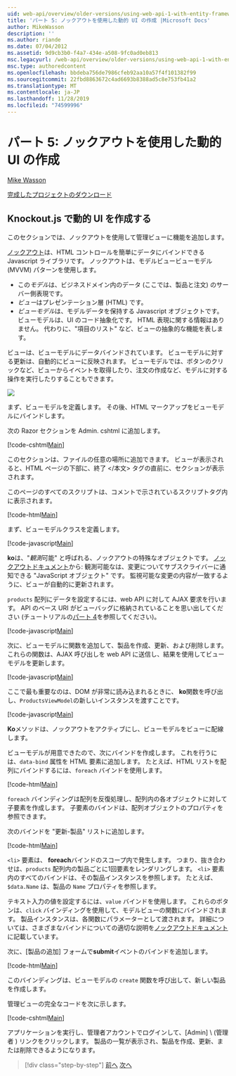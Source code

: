```yaml
---
uid: web-api/overview/older-versions/using-web-api-1-with-entity-framework-5/using-web-api-with-entity-framework-part-5
title: 'パート 5: ノックアウトを使用した動的 UI の作成 |Microsoft Docs'
author: MikeWasson
description: ''
ms.author: riande
ms.date: 07/04/2012
ms.assetid: 9d9cb3b0-f4a7-434e-a508-9fc0ad0eb813
msc.legacyurl: /web-api/overview/older-versions/using-web-api-1-with-entity-framework-5/using-web-api-with-entity-framework-part-5
msc.type: authoredcontent
ms.openlocfilehash: bbdeba756de7986cfeb92aa10a57f4f101382f99
ms.sourcegitcommit: 22fbd8863672c4ad6693b8388ad5c8e753fb41a2
ms.translationtype: MT
ms.contentlocale: ja-JP
ms.lasthandoff: 11/28/2019
ms.locfileid: "74599996"
---
```

# <a name="part-5-creating-a-dynamic-ui-with-knockoutjs"></a>パート 5: ノックアウトを使用した動的 UI の作成

[Mike Wasson](https://github.com/MikeWasson)

[完成したプロジェクトのダウンロード](https://code.msdn.microsoft.com/ASP-NET-Web-API-with-afa30545)

## <a name="creating-a-dynamic-ui-with-knockoutjs"></a>Knockout.js で動的 UI を作成する

このセクションでは、ノックアウトを使用して管理ビューに機能を追加します。

[ノックアウト](http://knockoutjs.com/)は、HTML コントロールを簡単にデータにバインドできる Javascript ライブラリです。 ノックアウトは、モデルビュービューモデル (MVVM) パターンを使用します。

- この*モデル*は、ビジネスドメイン内のデータ (ここでは、製品と注文) のサーバー側表現です。
- *ビュー*はプレゼンテーション層 (HTML) です。
- *ビューモデル*は、モデルデータを保持する Javascript オブジェクトです。 ビューモデルは、UI のコード抽象化です。 HTML 表現に関する情報はありません。 代わりに、"項目のリスト" など、ビューの抽象的な機能を表します。

ビューは、ビューモデルにデータバインドされています。 ビューモデルに対する更新は、自動的にビューに反映されます。 ビューモデルでは、ボタンのクリックなど、ビューからイベントを取得したり、注文の作成など、モデルに対する操作を実行したりすることもできます。

![](using-web-api-with-entity-framework-part-5/_static/image1.png)

まず、ビューモデルを定義します。 その後、HTML マークアップをビューモデルにバインドします。

次の Razor セクションを Admin. cshtml に追加します。

[!code-cshtml[Main](using-web-api-with-entity-framework-part-5/samples/sample1.cshtml)]

このセクションは、ファイルの任意の場所に追加できます。 ビューが表示されると、HTML ページの下部に、終了 &lt;/本文&gt; タグの直前に、セクションが表示されます。

このページのすべてのスクリプトは、コメントで示されているスクリプトタグ内に表示されます。

[!code-html[Main](using-web-api-with-entity-framework-part-5/samples/sample2.html)]

まず、ビューモデルクラスを定義します。

[!code-javascript[Main](using-web-api-with-entity-framework-part-5/samples/sample3.js)]

**ko**は、"*観測*可能" と呼ばれる、ノックアウトの特殊なオブジェクトです。 [ノックアウトドキュメント](http://knockoutjs.com/documentation/observables.html)から: 観測可能なは、変更についてサブスクライバーに通知できる "JavaScript オブジェクト" です。 監視可能な変更の内容が一致するように、ビューが自動的に更新されます。

`products` 配列にデータを設定するには、web API に対して AJAX 要求を行います。 API のベース URI がビューバッグに格納されていることを思い出してください (チュートリアルの[パート 4](using-web-api-with-entity-framework-part-4.md)を参照してください)。

[!code-javascript[Main](using-web-api-with-entity-framework-part-5/samples/sample4.js?highlight=5)]

次に、ビューモデルに関数を追加して、製品を作成、更新、および削除します。 これらの関数は、AJAX 呼び出しを web API に送信し、結果を使用してビューモデルを更新します。

[!code-javascript[Main](using-web-api-with-entity-framework-part-5/samples/sample5.js?highlight=7)]

ここで最も重要なのは、DOM が非常に読み込まれるときに、 **ko**関数を呼び出し、`ProductsViewModel`の新しいインスタンスを渡すことです。

[!code-javascript[Main](using-web-api-with-entity-framework-part-5/samples/sample6.js)]

**Ko**メソッドは、ノックアウトをアクティブにし、ビューモデルをビューに配線します。

ビューモデルが用意できたので、次にバインドを作成します。 これを行うには、`data-bind` 属性を HTML 要素に追加します。 たとえば、HTML リストを配列にバインドするには、`foreach` バインドを使用します。

[!code-html[Main](using-web-api-with-entity-framework-part-5/samples/sample7.html?highlight=1)]

`foreach` バインディングは配列を反復処理し、配列内の各オブジェクトに対して子要素を作成します。 子要素のバインドは、配列オブジェクトのプロパティを参照できます。

次のバインドを "更新-製品" リストに追加します。

[!code-html[Main](using-web-api-with-entity-framework-part-5/samples/sample8.html)]

`<li>` 要素は、 **foreach**バインドのスコープ内で発生します。 つまり、抜き合わせは、`products` 配列内の製品ごとに1回要素をレンダリングします。 `<li>` 要素内のすべてのバインドは、その製品インスタンスを参照します。 たとえば、`$data.Name` は、製品の `Name` プロパティを参照します。

テキスト入力の値を設定するには、`value` バインドを使用します。 これらのボタンは、`click` バインディングを使用して、モデルビューの関数にバインドされます。 製品インスタンスは、各関数にパラメーターとして渡されます。 詳細については、さまざまなバインドについての適切な説明を[ノックアウトドキュメント](http://knockoutjs.com/documentation/observables.html)に記載しています。

次に、[製品の追加] フォームで**submit**イベントのバインドを追加します。

[!code-html[Main](using-web-api-with-entity-framework-part-5/samples/sample9.html)]

このバインディングは、ビューモデルの `create` 関数を呼び出して、新しい製品を作成します。

管理ビューの完全なコードを次に示します。

[!code-cshtml[Main](using-web-api-with-entity-framework-part-5/samples/sample10.cshtml)]

アプリケーションを実行し、管理者アカウントでログインして、[Admin] \ (管理者 \) リンクをクリックします。 製品の一覧が表示され、製品を作成、更新、または削除できるようになります。

> [!div class="step-by-step"]
> [前へ](using-web-api-with-entity-framework-part-4.md)
> [次へ](using-web-api-with-entity-framework-part-6.md)
